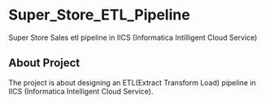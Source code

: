 # Super_Store_ETL_Pipeline
Super Store Sales etl pipeline in IICS (Informatica Intilligent Cloud Service)

## About Project 
The project is about designing an ETL(Extract Transform Load) pipeline in IICS (Informatica Intelligent Cloud Service).

